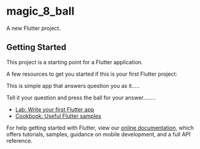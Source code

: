 # magic_8_ball

A new Flutter project.

## Getting Started

This project is a starting point for a Flutter application.

A few resources to get you started if this is your first Flutter project:

This is simple app that answers question you as it.....

Tell it your question and press the ball for your answer........

- [Lab: Write your first Flutter app](https://flutter.dev/docs/get-started/codelab)
- [Cookbook: Useful Flutter samples](https://flutter.dev/docs/cookbook)

For help getting started with Flutter, view our
[online documentation](https://flutter.dev/docs), which offers tutorials,
samples, guidance on mobile development, and a full API reference.
